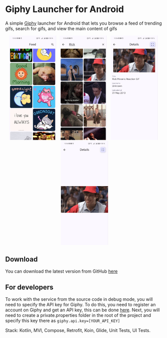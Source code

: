 # Giphy Launcher for Android

A simple [Giphy](https://giphy.com/) launcher for Android that lets you browse a feed of trending gifs, search for gifs, and view the main content of gifs

<p align="center">
  <img src="https://github.com/viacheslav-chugunov/Giphy-Launcher-Android/blob/main/preview/preview_1.jpg" width="150" >
  <b>&nbsp</b>
  <img src="https://github.com/viacheslav-chugunov/Giphy-Launcher-Android/blob/main/preview/preview_2.jpg" width="150" >
  <b>&nbsp</b>
  <img src="https://github.com/viacheslav-chugunov/Giphy-Launcher-Android/blob/main/preview/preview_3.jpg" width="150" >
  <b>&nbsp</b>
  <img src="https://github.com/viacheslav-chugunov/Giphy-Launcher-Android/blob/main/preview/preview_4.jpg" width="150" >
</p>

## Download

You can download the latest version from GitHub [here](https://github.com/viacheslav-chugunov/Giphy-Launcher-Android/releases)


## For developers

To work with the service from the source code in debug mode, you will need to specify the API key for Giphy. To do this, you need to register an account on Giphy and get an API key, 
this can be done [here](https://developers.giphy.com/dashboard/). Next, you will need to create a private.properties folder in the root of the project and specify this key there as 
```giphy.api.key=[YOUR_API_KEY]```
</p>
Stack: Kotlin, MVI, Compose, Retrofit, Koin, Glide, Unit Tests, UI Tests.
